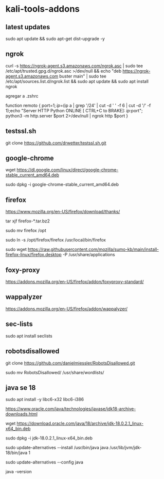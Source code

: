 # kali-tools-addons

## latest updates
sudo apt update && sudo apt-get dist-upgrade -y

## ngrok
curl -s https://ngrok-agent.s3.amazonaws.com/ngrok.asc | sudo tee /etc/apt/trusted.gpg.d/ngrok.asc >/dev/null && echo "deb https://ngrok-agent.s3.amazonaws.com buster main" | sudo tee /etc/apt/sources.list.d/ngrok.list && sudo apt update && sudo apt install ngrok

agregar a .zshrc

function remoto {
port=$1;ip=$(ip a | grep '/24' | cut -d ' ' -f 6 | cut -d '/' -f 1);echo "Server HTTP Python ONLINE [ CTRL+C to BRAKE]: $ip:$port"; python3 -m http.server $port 2>/dev/null | ngrok http $port
}

## testssl.sh
git clone https://github.com/drwetter/testssl.sh.git

## google-chrome
wget https://dl.google.com/linux/direct/google-chrome-stable_current_amd64.deb

sudo dpkg -i google-chrome-stable_current_amd64.deb

## firefox
https://www.mozilla.org/en-US/firefox/download/thanks/

tar xjf firefox-*.tar.bz2

sudo mv firefox /opt

sudo ln -s /opt/firefox/firefox /usr/local/bin/firefox

sudo wget https://raw.githubusercontent.com/mozilla/sumo-kb/main/install-firefox-linux/firefox.desktop -P /usr/share/applications

## foxy-proxy
https://addons.mozilla.org/en-US/firefox/addon/foxyproxy-standard/

## wappalyzer
https://addons.mozilla.org/en-US/firefox/addon/wappalyzer/

## sec-lists
sudo apt install seclists

## robotsdisallowed
git clone https://github.com/danielmiessler/RobotsDisallowed.git

sudo mv RobotsDisallowed/ /usr/share/wordlists/

## java se 18 
sudo apt install -y libc6-x32 libc6-i386

https://www.oracle.com/java/technologies/javase/jdk18-archive-downloads.html

wget https://download.oracle.com/java/18/archive/jdk-18.0.2.1_linux-x64_bin.deb

sudo dpkg -i jdk-18.0.2.1_linux-x64_bin.deb

sudo update-alternatives --install /usr/bin/java java /usr/lib/jvm/jdk-18/bin/java 1

sudo update-alternatives --config java

java -version
